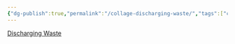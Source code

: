 ```yaml
---
{"dg-publish":true,"permalink":"/collage-discharging-waste/","tags":["c/analog","c/corporeal-gestures","c/series","c/statue","c/purple","c/geometric","c/shape","c/green"],"created":"2024-01-02T08:24:08.822-05:00","updated":"2024-01-02T08:24:50.181-05:00"}
---
```



[Discharging Waste](https://www.instagram.com/p/B6aooKwhu58/)
